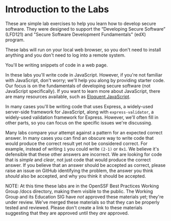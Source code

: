 # Introduction to the Labs

These are simple lab exercises
to help you learn how to develop secure software.
They were designed to support the
“Developing Secure Software” (LFD121) and
"Secure Software Development Fundamentals" (edX) program.

These labs will run on your local web browser,
so you don't need to install anything
and you don't need to log into a remote system.

You'll be writing snippets of code in a web page.

In these labs you'll write code in JavaScript.
However, if you're not familiar with JavaScript, don't worry;
we'll help you along by providing starter code.
Our focus is on the fundamentals of developing secure software
(not JavaScript specifically).
If you want to learn more about JavaScript, there are many resources available,
such as [Eloquent JavaScript](https://eloquentjavascript.net).

In many cases you'll be writing code that uses Express,
a widely-used server-side framework for JavaScript, along with
`express-validator`, a widely-used validation framework for Express.
However, we'll often fill in other parts, so you can focus on the
specific issues we're discussing.

Many labs compare your attempt against a pattern for an expected
correct answer. In many cases you can find an obscure way to write
code that would produce the correct result yet not be considered correct.
For example, instead of writing `1` you could write `(2-1)` or
`0x1`. We believe it's defensible that these other answers are incorrect.
We are looking for code that is *simple* and *clear*, not just
code that would produce the correct answer.
If you believe that an answer should be accepted as correct, please
raise an issue on GitHub identifying the problem, the answer you
think *should* also be accepted, and why you think it should be accepted.

NOTE: At this time these labs are in the OpenSSF Best Practices
Working Group /docs directory, making them visible to the public.
The Working Group and its Education SIG have *not* approved
these materials yet; they're under review.
We've merged these materials so that they can be properly
tested and reviewed.
Please don't create a link to these materials suggesting that they
are approved until they *are* approved.
